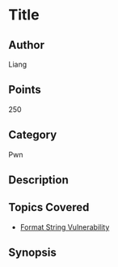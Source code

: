 # Title

## Author
Liang
## Points
250
## Category
Pwn
## Description

## Topics Covered

- [Format String Vulnerability](/binary-exploitation/what-is-a-format-string-vulnerability/)
## Synopsis

